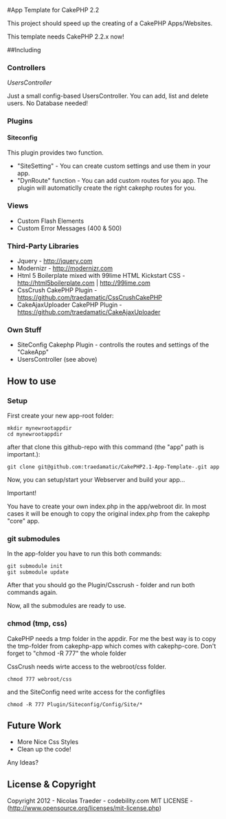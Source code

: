#App Template for CakePHP 2.2

This project should speed up the creating of a CakePHP Apps/Websites.

This template needs CakePHP 2.2.x now!  


##Including

### Controllers

*UsersController*

Just a small config-based UsersController. You can add, list and delete users. No Database needed!

### Plugins

#### Siteconfig

This plugin provides two function.

* "SiteSetting" - You can create custom settings and use them in your app.
* "DynRoute" function - You can add custom routes for you app. The plugin will automaticlly create the right cakephp routes for you.

### Views

* Custom Flash Elements
* Custom Error Messages (400 & 500)

### Third-Party Libraries

* Jquery - http://jquery.com
* Modernizr - http://modernizr.com
* Html 5 Boilerplate mixed with 99lime HTML Kickstart CSS - http://html5boilerplate.com | http://99lime.com
* CssCrush CakePHP Plugin - https://github.com/traedamatic/CssCrushCakePHP
* CakeAjaxUploader CakePHP Plugin - https://github.com/traedamatic/CakeAjaxUploader

### Own Stuff
* SiteConfig Cakephp Plugin - controlls the routes and settings of the "CakeApp"
* UsersController (see above)

## How to use

### Setup

First create your new app-root folder:

```
mkdir mynewrootappdir
cd mynewrootappdir
```

after that clone this github-repo with this command (the "app" path is important.):

```
git clone git@github.com:traedamatic/CakePHP2.1-App-Template-.git app
```

Now, you can setup/start your Webserver and build your app...

Important!

You have to create your own index.php in the app/webroot dir. In most cases it will be enough to copy the original index.php from the cakephp "core" app.

### git submodules

In the app-folder you have to run this both commands:

```
git submodule init
git submodule update
```

After that you should go the Plugin/Csscrush - folder and run both commands again.

Now, all the submodules are ready to use.

### chmod (tmp, css)

CakePHP needs a tmp folder in the appdir. For me the best way is to copy the tmp-folder
from cakephp-app which comes with cakephp-core. Don't forget to "chmod -R 777" the whole folder

CssCrush needs wirte access to the webroot/css folder.

``` 
chmod 777 webroot/css
```

and the SiteConfig need write access for the configfiles

``` 
chmod -R 777 Plugin/Siteconfig/Config/Site/*
```

## Future Work

* More Nice Css Styles
* Clean up the code!

Any Ideas?


## License & Copyright

Copyright 2012 - Nicolas Traeder - codebility.com
MIT LICENSE - (http://www.opensource.org/licenses/mit-license.php) 


